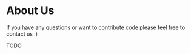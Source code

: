 # About Us

If you have any questions or want to contribute code please feel free to contact us :)

TODO
